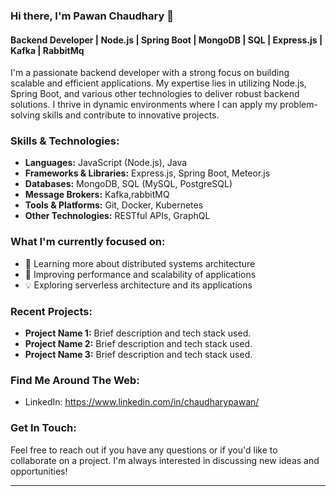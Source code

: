 ### Hi there, I'm Pawan Chaudhary 👋

#### Backend Developer | Node.js | Spring Boot | MongoDB | SQL | Express.js | Kafka | RabbitMq

I'm a passionate backend developer with a strong focus on building scalable and efficient applications. My expertise lies in utilizing Node.js, Spring Boot, and various other technologies to deliver robust backend solutions. I thrive in dynamic environments where I can apply my problem-solving skills and contribute to innovative projects.

### Skills & Technologies:

- **Languages:** JavaScript (Node.js), Java
- **Frameworks & Libraries:** Express.js, Spring Boot, Meteor.js
- **Databases:** MongoDB, SQL (MySQL, PostgreSQL)
- **Message Brokers:** Kafka,rabbitMQ
- **Tools & Platforms:** Git, Docker, Kubernetes
- **Other Technologies:** RESTful APIs, GraphQL

### What I'm currently focused on:

- 🌱 Learning more about distributed systems architecture
- 🚀 Improving performance and scalability of applications
- 💡 Exploring serverless architecture and its applications

### Recent Projects:

- **Project Name 1:** Brief description and tech stack used.
- **Project Name 2:** Brief description and tech stack used.
- **Project Name 3:** Brief description and tech stack used.

### Find Me Around The Web:

- LinkedIn: https://www.linkedin.com/in/chaudharypawan/

### Get In Touch:

Feel free to reach out if you have any questions or if you'd like to collaborate on a project. I'm always interested in discussing new ideas and opportunities!

---

<!--
**Pawankch/Pawankch** is a ✨ _special_ ✨ repository because its `README.md` (this file) appears on your GitHub profile.

Here are some ideas to get you started:

- 🔭 I’m currently working on ... A gaming app
- 🌱 I’m currently learning ...
- 👯 I’m looking to collaborate on ...
- 🤔 I’m looking for help with ...
- 💬 Ask me about ...
- 📫 How to reach me: ...
- 😄 Pronouns: ...
- ⚡ Fun fact: ...
-->
